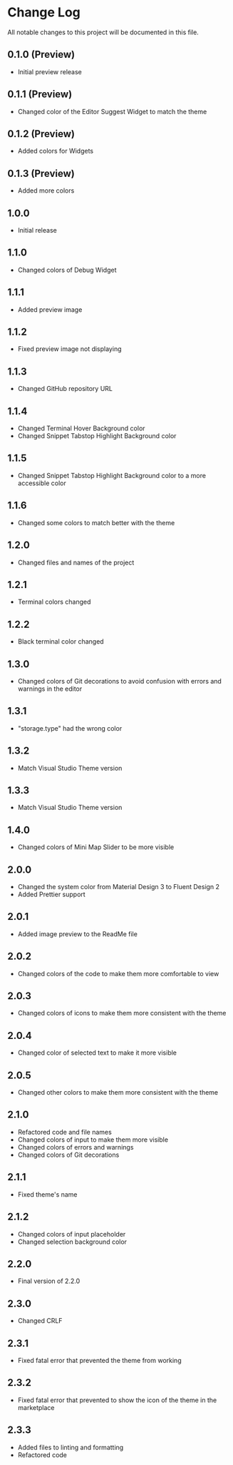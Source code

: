 # Change Log

All notable changes to this project will be documented in this file.

## 0.1.0 (Preview)

-   Initial preview release

## 0.1.1 (Preview)

-   Changed color of the Editor Suggest Widget to match the theme

## 0.1.2 (Preview)

-   Added colors for Widgets

## 0.1.3 (Preview)

-   Added more colors

## 1.0.0

-   Initial release

## 1.1.0

-   Changed colors of Debug Widget

## 1.1.1

-   Added preview image

## 1.1.2

-   Fixed preview image not displaying

## 1.1.3

-   Changed GitHub repository URL

## 1.1.4

-   Changed Terminal Hover Background color
-   Changed Snippet Tabstop Highlight Background color

## 1.1.5

-   Changed Snippet Tabstop Highlight Background color to a more accessible color

## 1.1.6

-   Changed some colors to match better with the theme

## 1.2.0

-   Changed files and names of the project

## 1.2.1

-   Terminal colors changed

## 1.2.2

-   Black terminal color changed

## 1.3.0

-   Changed colors of Git decorations to avoid confusion with errors and warnings in the editor

## 1.3.1

-   "storage.type" had the wrong color

## 1.3.2

-   Match Visual Studio Theme version

## 1.3.3

-   Match Visual Studio Theme version

## 1.4.0

-   Changed colors of Mini Map Slider to be more visible

## 2.0.0

-   Changed the system color from Material Design 3 to Fluent Design 2
-   Added Prettier support

## 2.0.1

-   Added image preview to the ReadMe file

## 2.0.2

-   Changed colors of the code to make them more comfortable to view

## 2.0.3

-   Changed colors of icons to make them more consistent with the theme

## 2.0.4

-   Changed color of selected text to make it more visible

## 2.0.5

-   Changed other colors to make them more consistent with the theme

## 2.1.0

-   Refactored code and file names
-   Changed colors of input to make them more visible
-   Changed colors of errors and warnings
-   Changed colors of Git decorations

## 2.1.1

-   Fixed theme's name

## 2.1.2

-   Changed colors of input placeholder
-   Changed selection background color

## 2.2.0

-   Final version of 2.2.0

## 2.3.0

-   Changed CRLF

## 2.3.1

-   Fixed fatal error that prevented the theme from working

## 2.3.2

-   Fixed fatal error that prevented to show the icon of the theme in the marketplace

## 2.3.3

-   Added files to linting and formatting
-   Refactored code
